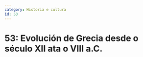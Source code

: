 ```yaml
---
category: Historia e cultura
id: 53
---
```


# 53: Evolución de Grecia desde o século XII ata o VIII a.C.

